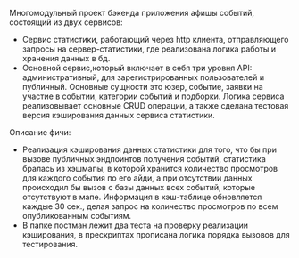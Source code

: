 Многомодульный проект бэкенда приложения афишы событий, состоящий из двух сервисов:
- Сервис статистики, работающий через http клиента, отправляющего запросы на сервер-статистики, 
где реализована логика работы и хранения данных в бд.
- Основной сервис,который включает в себя три уровня API: административный, для зарегистрированных 
пользователей и публичный. Основные сущности это юзер, событие, заявки на участие в событии, категории
событий и подборки. Логика сервиса реализовывает основные CRUD операции, а также сделана тестовая версия
кэширования данных сервиса статистики.

Описание фичи:
- Реализация кэширования данных статистики для того, что бы при вызове публичных эндпоинтов получения событий, статистика
бралась из хэшмапы, в которой хранится количество просмотров для каждого события по его айди, а при отсутствии данных
происходил бы вызов с базы данных всех событий, которые отсутствуют в мапе. Информация в хэш-таблице обновляется каждые
30 сек., делая запрос на количество просмотров по всем опубликованным событиям.
- В папке постман лежит два теста на проверку реализации кэширования, 
в прескриптах прописана логика порядка вызовов для тестирования.
